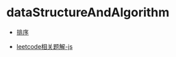 # dataStructureAndAlgorithm
* [排序](https://github.com/sinkhaha/dataStructureAndAlgorithm/tree/master/sort)
  
* [leetcode相关题解-js](https://github.com/sinkhaha/dataStructureAndAlgorithm/tree/master/leetcode)

